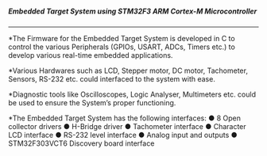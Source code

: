 ##### Embedded Target System using STM32F3 ARM Cortex-M Microcontroller #####

-------------------------------------------------------------------------------------------------------------------------------------------

*The Firmware for the Embedded Target System is developed in C to control the various Peripherals (GPIOs, USART, ADCs, Timers etc.) to    develop various real-time embedded applications. 

*Various Hardwares such as LCD, Stepper motor, DC motor, Tachometer, Sensors, RS-232 etc. could interfaced to the system with ease.

*Diagnostic tools like Oscilloscopes, Logic Analyser, Multimeters etc. could be used to ensure the System’s proper functioning.

*The Embedded Target System has the following interfaces:
● 8 Open collector drivers
● H-Bridge driver
● Tachometer interface
● Character LCD interface
● RS-232 level interface
● Analog input and outputs
● STM32F303VCT6 Discovery board interface


